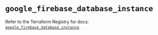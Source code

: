 # `google_firebase_database_instance`

Refer to the Terraform Registry for docs: [`google_firebase_database_instance`](https://registry.terraform.io/providers/hashicorp/google-beta/6.21.0/docs/resources/google_firebase_database_instance).
